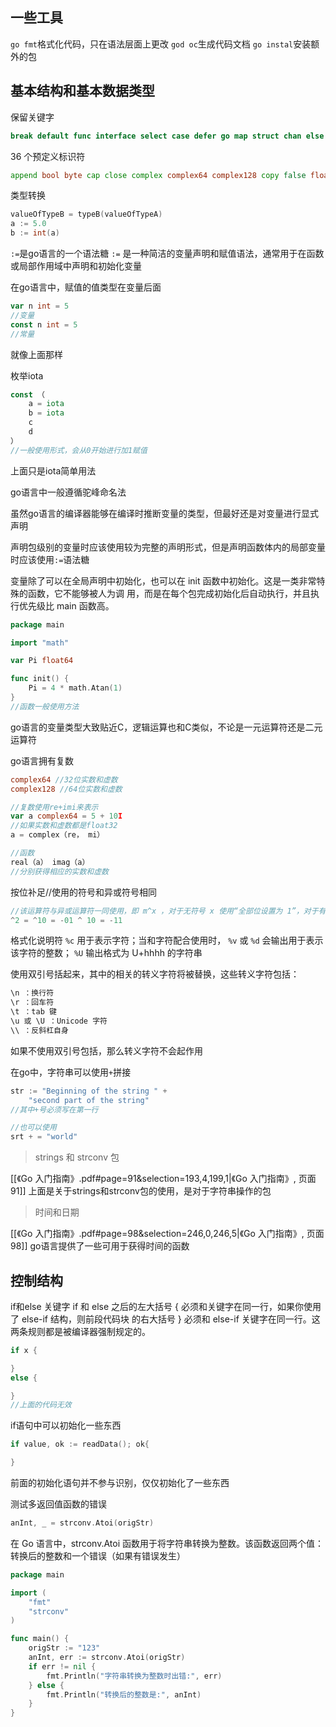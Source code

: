## 一些工具
`go fmt`格式化代码，只在语法层面上更改
`god oc`生成代码文档
`go instal`安装额外的包

## 基本结构和基本数据类型

保留关键字
```go
break default func interface select case defer go map struct chan else goto package switch const fallthrough if range type continue for import return var
```

36 个预定义标识符
```go
append bool byte cap close complex complex64 complex128 copy false float32 float64 imag int int8 int16 int32 int64 iota len make new nil panic print println real recover string true uint uint8
```

类型转换
```go
valueOfTypeB = typeB(valueOfTypeA)
a := 5.0 
b := int(a)
```
`:=`是go语言的一个语法糖
`:=` 是一种简洁的变量声明和赋值语法，通常用于在函数或局部作用域中声明和初始化变量

在go语言中，赋值的值类型在变量后面
```go
var n int = 5
//变量
const n int = 5
//常量
```
就像上面那样

枚举iota
```go
const （
	a = iota
	b = iota
	c
	d
）
//一般使用形式，会从0开始进行加1赋值
```
上面只是iota简单用法

go语言中一般遵循驼峰命名法

虽然go语言的编译器能够在编译时推断变量的类型，但最好还是对变量进行显式声明

声明包级别的变量时应该使用较为完整的声明形式，但是声明函数体内的局部变量时应该使用`:=`语法糖

变量除了可以在全局声明中初始化，也可以在 init 函数中初始化。这是一类非常特殊的函数，它不能够被人为调 用，而是在每个包完成初始化后自动执行，并且执行优先级比 main 函数高。
```go
package main

import "math"

var Pi float64

func init() {
	Pi = 4 * math.Atan(1)
}
//函数一般使用方法
```


go语言的变量类型大致贴近C，逻辑运算也和C类似，不论是一元运算符还是二元运算符


go语言拥有复数
```go
complex64 //32位实数和虚数
complex128 //64位实数和虚数

//复数使用re+imi来表示
var a complex64 = 5 + 10I
//如果实数和虚数都是float32
a = complex（re， mi）

//函数
real（a） imag（a）
//分别获得相应的实数和虚数
```


按位补足//使用的符号和异或符号相同
```go
//该运算符与异或运算符一同使用，即 m^x ，对于无符号 x 使用“全部位设置为 1”，对于有符号 x 时使用 m=-1 
^2 = ^10 = -01 ^ 10 = -11
```

格式化说明符 `%c` 用于表示字符；当和字符配合使用时， `%v` 或 `%d` 会输出用于表示该字符的整数； `%U` 输出格式为 U+hhhh 的字符串

使用双引号括起来，其中的相关的转义字符将被替换，这些转义字符包括：
```go
\n ：换行符
\r ：回车符 
\t ：tab 键 
\u 或 \U ：Unicode 字符 
\\ ：反斜杠自身
```
如果不使用双引号包括，那么转义字符不会起作用

在go中，字符串可以使用`+`拼接
```go
str := "Beginning of the string " +  
	"second part of the string"
//其中+号必须写在第一行

//也可以使用
srt + = "world"
```


> strings 和 strconv 包

[[《Go 入门指南》.pdf#page=91&selection=193,4,199,1|《Go 入门指南》, 页面 91]]
上面是关于strings和strconv包的使用，是对于字符串操作的包


> 时间和日期

[[《Go 入门指南》.pdf#page=98&selection=246,0,246,5|《Go 入门指南》, 页面 98]]
go语言提供了一些可用于获得时间的函数


## 控制结构

if和else
关键字 if 和 else 之后的左大括号 { 必须和关键字在同一行，如果你使用了 else-if 结构，则前段代码块 的右大括号 } 必须和 else-if 关键字在同一行。这两条规则都是被编译器强制规定的。
```go
if x {

}
else {

}
//上面的代码无效
```

if语句中可以初始化一些东西
```go
if value, ok := readData(); ok{

}
```
前面的初始化语句并不参与识别，仅仅初始化了一些东西

测试多返回值函数的错误
```go
anInt, _ = strconv.Atoi(origStr)

```
在 Go 语言中，strconv.Atoi 函数用于将字符串转换为整数。该函数返回两个值：转换后的整数和一个错误（如果有错误发生）

```go
package main

import (
    "fmt"
    "strconv"
)

func main() {
    origStr := "123"
    anInt, err := strconv.Atoi(origStr)
    if err != nil {
        fmt.Println("字符串转换为整数时出错:", err)
    } else {
        fmt.Println("转换后的整数是:", anInt)
    }
}

```
